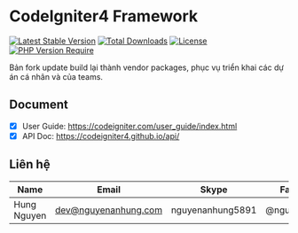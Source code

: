 # CodeIgniter4 Framework

[![Latest Stable Version](https://img.shields.io/packagist/v/nguyenanhung/codeigniter4-framework.svg?style=flat-square)](https://packagist.org/packages/nguyenanhung/codeigniter4-framework)
[![Total Downloads](https://img.shields.io/packagist/dt/nguyenanhung/codeigniter4-framework.svg?style=flat-square)](https://packagist.org/packages/nguyenanhung/codeigniter4-framework)
[![License](https://img.shields.io/packagist/l/nguyenanhung/codeigniter4-framework.svg?style=flat-square)](https://packagist.org/packages/nguyenanhung/codeigniter4-framework)
[![PHP Version Require](https://img.shields.io/packagist/dependency-v/nguyenanhung/codeigniter4-framework/php)](https://packagist.org/packages/nguyenanhung/codeigniter4-framework)


Bản fork update build lại thành vendor packages, phục vụ triển khai các dự án cá nhân và của teams.

## Document

- [x] User Guide: https://codeigniter.com/user_guide/index.html
- [x] API Doc: https://codeigniter4.github.io/api/

## Liên hệ

| Name        | Email                | Skype            | Facebook      |
| ----------- | -------------------- | ---------------- | ------------- |
| Hung Nguyen | dev@nguyenanhung.com | nguyenanhung5891 | @nguyenanhung |
